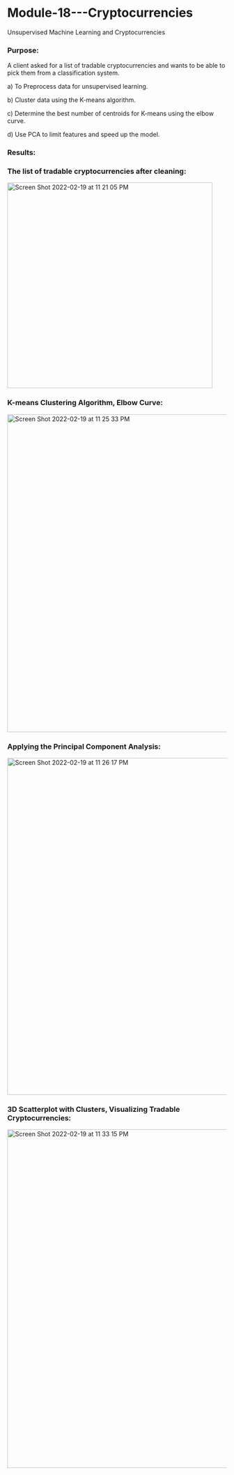 # Module-18---Cryptocurrencies
Unsupervised Machine Learning and Cryptocurrencies


### Purpose:
A client asked for a list of tradable cryptocurrencies and wants to be able to pick them from a classification system.

a) To Preprocess data for unsupervised learning.

b) Cluster data using the K-means algorithm.

c) Determine the best number of centroids for K-means using the elbow curve.

d) Use PCA to limit features and speed up the model.

### Results:

### The list of tradable cryptocurrencies after cleaning:

<img width="471" alt="Screen Shot 2022-02-19 at 11 21 05 PM" src="https://user-images.githubusercontent.com/91294352/154828322-d0eee87e-9dd9-4c9e-bb39-2105e0a18e78.png">


### K-means Clustering Algorithm, Elbow Curve:

<img width="728" alt="Screen Shot 2022-02-19 at 11 25 33 PM" src="https://user-images.githubusercontent.com/91294352/154828516-d6a66bd2-36cf-4916-bce1-6bc1b826c824.png">


### Applying the Principal Component Analysis:

<img width="772" alt="Screen Shot 2022-02-19 at 11 26 17 PM" src="https://user-images.githubusercontent.com/91294352/154828538-fbcde40d-67da-4e11-ad2a-4b7335c6dad4.png">

### 3D Scatterplot with Clusters, Visualizing Tradable Cryptocurrencies:

<img width="776" alt="Screen Shot 2022-02-19 at 11 33 15 PM" src="https://user-images.githubusercontent.com/91294352/154828556-adfb5a5a-4c96-4af3-b81a-60b80fef748e.png">
